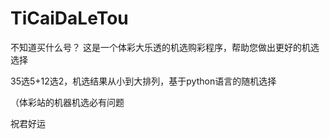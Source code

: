 # TiCaiDaLeTou
 不知道买什么号？
 这是一个体彩大乐透的机选购彩程序，帮助您做出更好的机选选择
 
 35选5+12选2，机选结果从小到大排列，基于python语言的随机选择
 
 （体彩站的机器机选必有问题
 
 祝君好运
 
